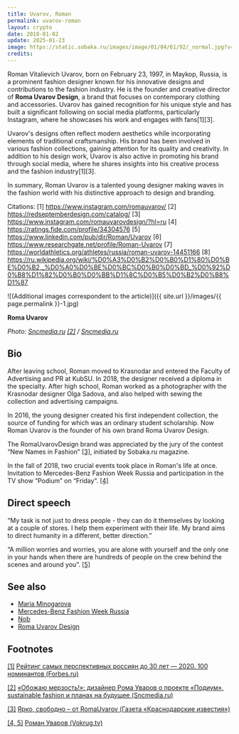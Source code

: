 ```yaml
---
title: Uvarov, Roman
permalink: uvarov-roman
layout: crypto
date: 2018-01-02
update: 2025-01-23
image: https://static.sobaka.ru/images/image/01/04/61/92/_normal.jpg?v=1541962879
credits:
---
```


Roman Vitalievich Uvarov, born on February 23, 1997, in Maykop, Russia, is a prominent fashion designer known for his innovative designs and contributions to the fashion industry. He is the founder and creative director of **Roma Uvarov Design**, a brand that focuses on contemporary clothing and accessories. Uvarov has gained recognition for his unique style and has built a significant following on social media platforms, particularly Instagram, where he showcases his work and engages with fans[1][3].

Uvarov's designs often reflect modern aesthetics while incorporating elements of traditional craftsmanship. His brand has been involved in various fashion collections, gaining attention for its quality and creativity. In addition to his design work, Uvarov is also active in promoting his brand through social media, where he shares insights into his creative process and the fashion industry[1][3].

In summary, Roman Uvarov is a talented young designer making waves in the fashion world with his distinctive approach to design and branding.

Citations:
[1] https://www.instagram.com/romauvarov/
[2] https://redseptemberdesign.com/catalog/
[3] https://www.instagram.com/romauvarovdesign/?hl=ru
[4] https://ratings.fide.com/profile/34304576
[5] https://www.linkedin.com/pub/dir/Roman/Uvarov
[6] https://www.researchgate.net/profile/Roman-Uvarov
[7] https://worldathletics.org/athletes/russia/roman-uvarov-14451166
[8] https://ru.wikipedia.org/wiki/%D0%A3%D0%B2%D0%B0%D1%80%D0%BE%D0%B2,_%D0%A0%D0%BE%D0%BC%D0%B0%D0%BD_%D0%92%D0%B8%D1%82%D0%B0%D0%BB%D1%8C%D0%B5%D0%B2%D0%B8%D1%87

![(Additional images correspondent to the article)]({{ site.url }}/images/{{ page.permalink }}-1.jpg)

**Roma Uvarov**

*Photo: [Sncmedia.ru](http://www.sncmedia.ru/fashion/obozhayu-merzost-dizayner-roma-uvarov-o-proekte-podium-sustainable-fashion-i-planakh-na-budushchee/) <span id="a2">[\[2\]](#f2)</span> / [Sncmedia.ru](http://www.sncmedia.ru/fashion/obozhayu-merzost-dizayner-roma-uvarov-o-proekte-podium-sustainable-fashion-i-planakh-na-budushchee/)*

## Bio

After leaving school, Roman moved to Krasnodar and entered the Faculty of Advertising and PR at KubSU. In 2018, the designer received a diploma in the specialty. After high school, Roman worked as a photographer with the Krasnodar designer Olga Sadova, and also helped with sewing the collection and advertising campaigns.

In 2016, the young designer created his first independent collection, the source of funding for which was an ordinary student scholarship. Now Roman Uvarov is the founder of his own brand Roma Uvarov Design.

The RomaUvarovDesign brand was appreciated by the jury of the contest “New Names in Fashion” <span id="a3">[\[3\]](#f3)</span>, initiated by Sobaka.ru magazine.

In the fall of 2018, two crucial events took place in Roman's life at once. Invitation to Mercedes-Benz Fashion Week Russia and participation in the TV show “Podium” on “Friday”. <span id="a4">[\[4\]](#f4)</span>

## Direct speech

“My task is not just to dress people - they can do it themselves by looking at a couple of stores. I help them experiment with their life. My brand aims to direct humanity in a different, better direction.”

“A million worries and worries, you are alone with yourself and the only one in your hands when there are hundreds of people on the crew behind the scenes and around you”. <span id="a5">[\[5\]](#f5)</span>

## See also

+ [Maria Minogarova](minogarova-maria)
+ [Mercedes-Benz Fashion Week Russia](mercedes-benz-fashion-week-russia)
+ [Nob](nob)
+ [Roma Uvarov Design](roma-uvarov-design)

## Footnotes

[[1]](#a1) <span id="f1"></span> [Рейтинг самых перспективных россиян до 30 лет — 2020. 100 номинантов (Forbes.ru)](https://www.forbes.ru/karera-i-svoy-biznes/398605-reyting-samyh-perspektivnyh-rossiyan-do-30-let-2020-100-nominantov)

[[2]](#a2) <span id="f2"></span> [«Обожаю мерзость!»: дизайнер Рома Уваров о проекте «Подиум», sustainable fashion и планах на будущее (Sncmedia.ru)](http://www.sncmedia.ru/fashion/obozhayu-merzost-dizayner-roma-uvarov-o-proekte-podium-sustainable-fashion-i-planakh-na-budushchee/)

[[3]](#a3) <span id="f3"></span> [Ярко, свободно – от RomaUvarov (Газета «Краснодарские известия»)](http://ki-news.ru/2018/04/04/yarko-svobodno-ot-romauvarov-/)

[[4, 5]](#a4) <span id="f4"></span> [Роман Уваров (Vokrug.tv)](https://www.vokrug.tv/person/show/roman_uvarov/)
